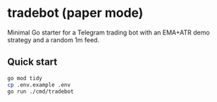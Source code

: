 # tradebot (paper mode)

Minimal Go starter for a Telegram trading bot with an EMA+ATR demo strategy and a random 1m feed.

## Quick start

```bash
go mod tidy
cp .env.example .env
go run ./cmd/tradebot
```
